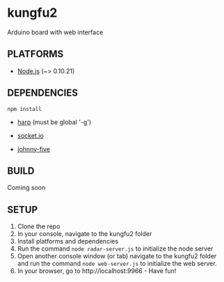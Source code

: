 kungfu2
=======

Arduino board with web interface

PLATFORMS
-------
- <a href="http://nodejs.org/">Node.js</a> (~> 0.10.21)

DEPENDENCIES
-----------
`npm install`

- <a href="http://harpjs.com/">harp</a> (must be global '-g')

- <a href="http://socket.io/">socket.io</a>

- <a href="https://github.com/rwaldron/johnny-five">johnny-five</a>

BUILD
-----
Coming soon

SETUP
-----
1. Clone the repo
2. In your console, navigate to the kungfu2 folder
3. Install platforms and dependencies
4. Run the command `node radar-server.js` to initialize the node server
4. Open another console window (or tab) navigate to the kungfu2 folder and run the command `node web-server.js` to initialize the web server.
5. In your browser, go to http://localhost:9966 - Have fun!
